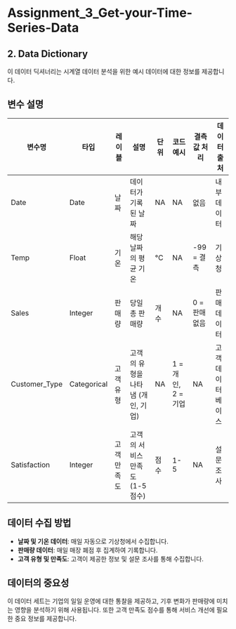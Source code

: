 # Assignment_3_Get-your-Time-Series-Data

## 2. Data Dictionary

이 데이터 딕셔너리는 시계열 데이터 분석을 위한 예시 데이터에 대한 정보를 제공합니다.

## 변수 설명

| 변수명         | 타입       | 레이블         | 설명                                            | 단위 | 코드 예시                | 결측값 처리    | 데이터 출처      |
|----------------|------------|----------------|-------------------------------------------------|------|--------------------------|----------------|-----------------|
| Date           | Date       | 날짜           | 데이터가 기록된 날짜                            | NA   | NA                       | 없음           | 내부 데이터     |
| Temp           | Float      | 기온           | 해당 날짜의 평균 기온                            | °C   | NA                       | -99 = 결측     | 기상청           |
| Sales          | Integer    | 판매량         | 당일 총 판매량                                   | 개수 | NA                       | 0 = 판매 없음  | 판매 데이터      |
| Customer_Type  | Categorical| 고객 유형       | 고객의 유형을 나타냄 (개인, 기업)                  | NA   | 1 = 개인, 2 = 기업        | NA             | 고객 데이터베이스|
| Satisfaction   | Integer    | 고객 만족도     | 고객의 서비스 만족도 (1-5 점수)                   | 점수 | 1-5                       | NA             | 설문 조사        |

## 데이터 수집 방법

- **날짜 및 기온 데이터**: 매일 자동으로 기상청에서 수집합니다.
- **판매량 데이터**: 매일 매장 폐점 후 집계하여 기록합니다.
- **고객 유형 및 만족도**: 고객이 제공한 정보 및 설문 조사를 통해 수집합니다.

## 데이터의 중요성

이 데이터 세트는 기업의 일일 운영에 대한 통찰을 제공하고, 기후 변화가 판매량에 미치는 영향을 분석하기 위해 사용됩니다. 또한 고객 만족도 점수를 통해 서비스 개선에 필요한 중요 정보를 제공합니다.


